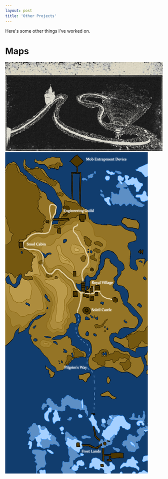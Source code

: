 ```yaml
---
layout: post
title: 'Other Projects'
---
```


Here's some other things I've worked on. 

# **Maps**
![Map1](/assets/img/projects/Other_Projects/thumb.jpg)
![Map2](/assets/img/projects/Other_Projects/Map.png)

